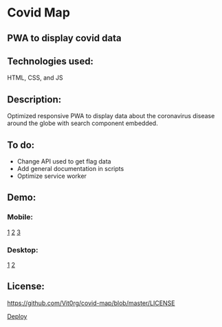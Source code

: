# Covid Map
## PWA to display covid data

## Technologies used:
HTML, CSS, and JS

## Description:
Optimized responsive PWA to display data about the coronavirus disease around
the globe with search component embedded.

## To do:
- Change API used to get flag data
- Add general documentation in scripts
- Optimize service worker

## Demo:
### Mobile:
[1](https://github.com/Vit0rg/covid-panel/blob/master/demo/mobile_1.png)
[2](https://github.com/Vit0rg/covid-panel/blob/master/demo/mobile_2.png)
[3](https://github.com/Vit0rg/covid-panel/blob/master/demo/mobile_3.png)

### Desktop:
[1](https://github.com/Vit0rg/covid-panel/blob/master/demo/desktop_1.png)
[2](https://github.com/Vit0rg/covid-panel/blob/master/demo/desktop_2.png)

## License:
https://github.com/Vit0rg/covid-map/blob/master/LICENSE

[Deploy](https://vit0rg.github.io/covid-panel/)
